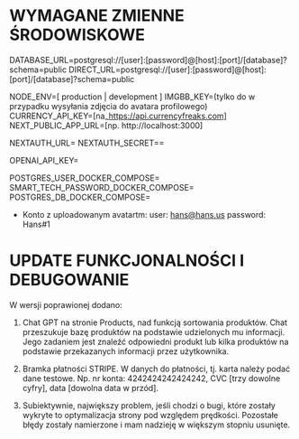 # WYMAGANE ZMIENNE ŚRODOWISKOWE

DATABASE_URL=postgresql://[user]:[password]@[host]:[port]/[database]?schema=public
DIRECT_URL=postgresql://[user]:[password]@[host]:[port]/[database]?schema=public

NODE_ENV=[ production | development ]
IMGBB_KEY=(tylko do w przypadku wysyłania zdjęcia do avatara profilowego)
CURRENCY_API_KEY=[na_https://api.currencyfreaks.com]
NEXT_PUBLIC_APP_URL=[np. http://localhost:3000]

NEXTAUTH_URL=
NEXTAUTH_SECRET==

OPENAI_API_KEY=

POSTGRES_USER_DOCKER_COMPOSE=
SMART_TECH_PASSWORD_DOCKER_COMPOSE=
POSTGRES_DB_DOCKER_COMPOSE=

- Konto z uploadowanym avatartm: user: hans@hans.us password: Hans#1

# UPDATE FUNKCJONALNOŚCI I DEBUGOWANIE

W wersji poprawionej dodano:

1. Chat GPT na stronie Products, nad funkcją sortowania produktów. Chat przeszukuje bazę produktów na podstawie udzielonych mu informacji. Jego zadaniem jest znaleźć odpowiedni produkt lub kilka produktów na podstawie przekazanych informacji przez użytkownika.

2. Bramka płatności STRIPE. W danych do płatności, tj. karta należy podać dane testowe. Np. nr konta: 4242424242424242, CVC [trzy dowolne cyfry], data [dowolna data w przód].

3. Subiektywnie, największy problem, jeśli chodzi o bugi, które zostały wykryte to optymalizacja strony pod względem prędkości. Pozostałe błędy zostały namierzone i mam nadzieję w większym stopniu usunięte.
